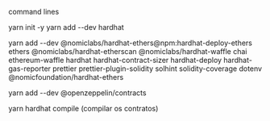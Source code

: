 command lines 

yarn init -y
yarn add --dev hardhat 

yarn add --dev @nomiclabs/hardhat-ethers@npm:hardhat-deploy-ethers ethers @nomiclabs/hardhat-etherscan @nomiclabs/hardhat-waffle chai ethereum-waffle hardhat hardhat-contract-sizer hardhat-deploy hardhat-gas-reporter prettier prettier-plugin-solidity solhint solidity-coverage dotenv @nomicfoundation/hardhat-ethers

yarn add --dev @openzeppelin/contracts

yarn hardhat compile (compilar os contratos) 